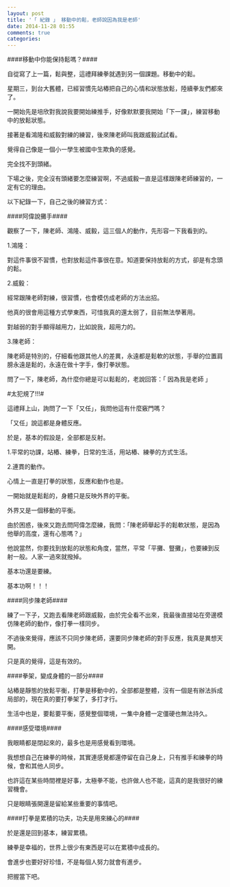 ```yaml
---
layout: post
title: '「 紀錄 」 移動中的鬆，老師說因為我是老師'
date: 2014-11-28 01:55
comments: true
categories: 
---
```

####移動中你能保持鬆嗎？####

自從寫了上一篇，鬆與整，這禮拜練拳就遇到另一個課題。移動中的鬆。

星期三，到台大舊體，已經習慣先站樁把自己的心情和狀態放鬆，陸續拳友們都來了。

一開始先是培欣對我說我要開始練推手，好像默默要我開始「下一課」，練習移動中的放鬆狀態。

接著是看鴻隆和威毅對練的練習，後來陳老師叫我跟威毅試試看。

覺得自己像是一個小一學生被國中生欺負的感覺。

完全找不到頭緒。

下場之後，完全沒有頭緒要怎麼練習啊，不過威毅一直是這樣跟陳老師練習的，一定有它的理由。

以下紀錄一下，自己之後的練習方式：

####阿偉說攤手####


觀察了一下，陳老師、鴻隆、威毅，這三個人的動作，先形容一下我看到的。


1.鴻隆：

對這件事很不習慣，也對放鬆這件事很在意。知道要保持放鬆的方式，卻是有念頭的鬆。

2.威毅：

經常跟陳老師對練，很習慣，也會模仿成老師的方法出招。

他真的很會用這種方式學東西，可惜我真的還太弱了，目前無法學著用。

對越弱的對手顯得越用力，比如說我，超用力的。

3.陳老師：

陳老師是特別的，仔細看他跟其他人的差異，永遠都是鬆軟的狀態，手舉的位置肩膀永遠是鬆的，永遠在做十字手，像打拳狀態。

問了一下，陳老師，為什麼你總是可以鬆鬆的，老說回答：「 因為我是老師 」


#太犯規了!!!#



這禮拜上山，詢問了一下「又任」，我問他這有什麼竅門嗎？

「又任」說這都是身體反應。

於是，基本的假設是，全部都是反射。

1.平常的功課，站樁、練拳，日常的生活，用站樁、練拳的方式生活。

2.連貫的動作。

心情上一直是打拳的狀態，反應和動作也是。

一開始就是鬆鬆的，身體只是反映外界的平衡。

外界又是一個移動的平衡。


由於困惑，後來又跑去問阿偉怎麼練，我問：「陳老師舉起手的鬆軟狀態，是因為他舉的高度，還有心態嗎？」

他說當然，你要找到放鬆的狀態和角度，當然，平常「平攤、豎攤」，也要練到反射一般。人家一過來就撥掉。

基本功還是要練。

基本功啊！！！



####同步陳老師####


練了一下子，又跑去看陳老師跟威毅，由於完全看不出來，我最後直接站在旁邊模仿陳老師的動作，像打拳一樣同步。

不過後來覺得，應該不只同步陳老師，還要同步陳老師的對手反應，我真是異想天開。

只是真的覺得，這是有效的。



####拳架，變成身體的一部分####



站樁是靜態的放鬆平衡，打拳是移動中的，全部都是整體，沒有一個是有辦法拆成局部的，現在真的要打拳架了，多打才行。

生活中也是，要鬆要平衡，感覺整個環境，一集中身體一定僵硬也無法持久。


####感受環境####

我眼睛都是閉起來的，最多也是用感覺看到環境。

我想想自己在練拳的時候，其實連感覺都還停留在自己身上，只有推手和練拳的時候，會和其他人同步。

也許這在某些時間裡是好事，太極拳不能，也許做人也不能，這真的是我很好的練習機會。

只是眼睛張開還是留給某些重要的事情吧。


####打拳是累積的功夫，功夫是用來練心的####



於是還是回到基本，練習累積。

練拳是幸福的，世界上很少有東西是可以在累積中成長的。

會進步也要好好珍惜，不是每個人努力就會有進步。

把握當下吧。













